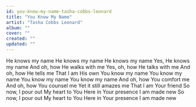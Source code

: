 ```yaml
---
id: you-know-my-name-tasha-cobbs-leonard
title: "You Know My Name"
artist: "Tasha Cobbs Leonard"
album: ""
cover: ""
created: ""
updated: ""
---
```


He knows my name
He knows my name
He knows my name
Yes, He knows my name
And oh, how  He walks with me
Yes, oh, how He talks with me
And oh, how He tells me
That I am His own
You know my name
You know my name
You know my name
You know my name
And oh, how You comfort me
And oh, how You counsel me
Yet it still amazes me
That I am Your friend
So now, I pour out
My heart to You
Here in Your presence
I am made new
So now, I pour out
My heart to You
Here in Your presence
I am made new